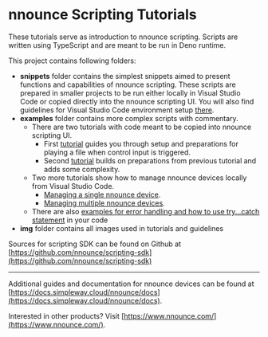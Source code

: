 # nnounce Scripting Tutorials

These tutorials serve as introduction to nnounce scripting. Scripts are written using TypeScript and are meant to be run in Deno runtime.

This project contains following folders:
- **snippets** folder contains the simplest snippets aimed to present functions and capabilities of nnounce scripting.
These scripts are prepared in smaller projects to be run either locally in Visual Studio Code or copied directly into the nnounce scripting UI. 
You will also find guidelines for Visual Studio Code environment setup [there](snippets/README.md).
- **examples** folder contains more complex scripts with commentary.
  - There are two tutorials with code meant to be copied into nnounce scripting UI.
    - First [tutorial](examples/tutorial1/README.md) guides you through setup and preparations for playing a file when control input is triggered. 
    - Second [tutorial](examples/tutorial2/README.md) builds on preparations from previous tutorial and adds some complexity. 
  - Two more tutorials show how to manage nnounce devices locally from Visual Studio Code.
    - [Managing a single nnounce device](examples/singleDevice/README.md).
    - [Managing multiple nnounce devices](examples/multipleDevices/README.md).
  - There are also [examples for error handling and how to use try...catch statement](examples/tryCatch/README.md) in your code
- **img** folder contains all images used in tutorials and guidelines

Sources for scripting SDK can be found on Github at [https://github.com/nnounce/scripting-sdk](https://github.com/nnounce/scripting-sdk)

---

Additional guides and documentation for nnounce devices can be found at [https://docs.simpleway.cloud/nnounce/docs](https://docs.simpleway.cloud/nnounce/docs).

Interested in other products? Visit [https://www.nnounce.com/](https://www.nnounce.com/).